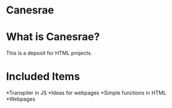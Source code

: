 # Canesrae

# What is Canesrae?
This is a deposit for HTML projects.

# Included Items

*Transpiler in JS
*Ideas for webpages
*Simple functions in HTML
*Webpages



